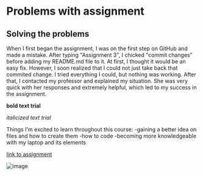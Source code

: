 # Problems with assignment
## Solving the problems
When I first began the assignment, I was on the first step on GitHub and made a mistake. After typing "Assignment 3", I chicked "commit changes" before adding my README.md file to it. At first, I thought it would be an easy fix. However, I soon realized that I could not just take back that commited change. I tried everything I could, but nothing was working. After that, I contacted my professor and explained my situation. She was very quick with her responses and extremely helpful, which led to my success in the assignment. 

**bold text trial**

*italicized text trial*

Things I'm excited to learn throughout this course:
-gaining a better idea on files and how to create them
-how to code
-becoming more knowledgeable with my laptop and its elements

[link to assignment](https://github.com/kaleygordon22/MART341-WebDesign/tree/main/WebDesignHomework/Assignment2/Assignment%203)

![image](https://github.com/user-attachments/assets/51df7bb7-42e0-40c5-b219-7aa642818479)

